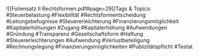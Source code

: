 
![[Foliensatz II Rechtsformen.pdf#page=29]]Tags & Topics:
   #Steuerbelastung
   #Flexibilität
   #Rechtsformentscheidung
   #Leitungsbefugnisse
   #Steuererleichterung
   #Finanzierungsmöglichkeit
   #Kapitalerhöhungen
   #Zugang
   #Kapitalerhöhung
   #Aufwendungen
   #Gründung
   #Transparenz
   #Gesellschaftsform
   #Haftung
   #Steuererleichterungen
   #Aufwendung
   #Verlustbeteiligung
   #Rechnungslegung
   #Finanzierungsmöglichkeiten
   #Publizitätspflicht
   #Testat